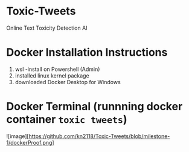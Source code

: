 # Toxic-Tweets
Online Text Toxicity Detection AI

# Docker Installation Instructions 
1. wsl -install on Powershell (Admin)
2. installed linux kernel package 
3. downloaded Docker Desktop for Windows 

# Docker Terminal (runnning docker container `toxic tweets`)
![image][https://github.com/kn2118/Toxic-Tweets/blob/milestone-1/dockerProof.png]



